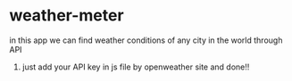 # weather-meter
in this app we can find weather conditions of any city in the world through API 

1) just add your API key in js file by openweather site and done!!



